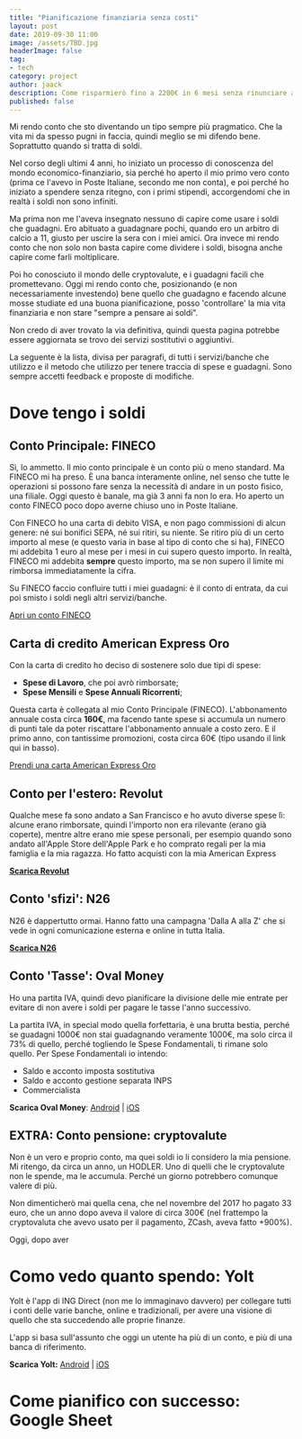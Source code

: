 ```yaml
---
title: "Pianificazione finanziaria senza costi"
layout: post
date: 2019-09-30 11:00
image: /assets/TBD.jpg
headerImage: false
tag:
- tech
category: project
author: jaack
description: Come risparmierò fino a 2200€ in 6 mesi senza rinunciare a nulla
published: false
---
```

Mi rendo conto che sto diventando un tipo sempre più pragmatico. Che la vita mi da spesso pugni in faccia, quindi meglio se mi difendo bene. Soprattutto quando si tratta di soldi.

Nel corso degli ultimi 4 anni, ho iniziato un processo di conoscenza del mondo economico-finanziario, sia perché ho aperto il mio primo vero conto (prima ce l'avevo in Poste Italiane, secondo me non conta), e poi perché ho iniziato a spendere senza ritegno, con i primi stipendi, accorgendomi che in realtà i soldi non sono infiniti.

Ma prima non me l'aveva insegnato nessuno di capire come usare i soldi che guadagni. Ero abituato a guadagnare pochi, quando ero un arbitro di calcio a 11, giusto per uscire la sera con i miei amici. Ora invece mi rendo conto che non solo non basta capire come dividere i soldi, bisogna anche capire come farli moltiplicare.

Poi ho conosciuto il mondo delle cryptovalute, e i guadagni facili che promettevano.
Oggi mi rendo conto che, posizionando (e non necessariamente investendo) bene quello
che guadagno e facendo alcune mosse studiate ed una buona pianificazione, posso
'controllare' la mia vita finanziaria e non stare "sempre a pensare ai soldi".

Non credo di aver trovato la via definitiva, quindi questa pagina potrebbe essere
aggiornata se trovo dei servizi sostitutivi o aggiuntivi.

La seguente è la lista, divisa per paragrafi, di tutti i servizi/banche che utilizzo
e il metodo che utilizzo per tenere traccia di spese e guadagni. Sono sempre accetti
feedback e proposte di modifiche.

# Dove tengo i soldi

## Conto Principale: FINECO

Sì, lo ammetto. Il mio conto principale è un conto più o meno standard.
Ma FINECO mi ha preso. È una banca interamente online, nel senso che tutte le
operazioni si possono fare senza la necessità di andare in un posto fisico, una filiale.
Oggi questo è banale, ma già 3 anni fa non lo era. Ho aperto un conto FINECO poco
dopo averne chiuso uno in Poste Italiane.

Con FINECO ho una carta di debito VISA, e non pago commissioni di alcun genere:
né sui bonifici SEPA, né sui ritiri, su niente. Se ritiro più di un certo importo al mese (e questo varia in base al tipo di conto che si ha), FINECO mi addebita 1 euro
al mese per i mesi in cui supero questo importo. In realtà, FINECO mi addebita **sempre** questo importo, ma se non supero il limite mi rimborsa immediatamente la cifra.

Su FINECO faccio confluire tutti i miei guadagni: è il conto di entrata, da cui
poi smisto i soldi negli altri servizi/banche.

[Apri un conto FINECO](https://finecobank.com/it/apriconto/scelta-online-cp)

## Carta di credito American Express Oro

Con la carta di credito ho deciso di sostenere solo due tipi
di spese:
* **Spese di Lavoro**, che poi avrò rimborsate;
* **Spese Mensili** e **Spese Annuali Ricorrenti**;

Questa carta è collegata al mio Conto Principale (FINECO).
L'abbonamento annuale costa circa **160€**, ma facendo tante spese si accumula un numero di punti tale da poter riscattare l'abbonamento annuale a costo zero. E il primo anno, con tantissime promozioni, costa circa 60€ (tipo usando il link qui in basso).

[Prendi una carta American Express Oro](www.americanexpress.it/amico/gIACOBUKnp?XLINK=MYCP)

## Conto per l'estero: Revolut

Qualche mese fa sono andato a San Francisco e ho avuto diverse spese lì: alcune
erano rimborsate, quindi l'importo non era rilevante (erano già coperte), mentre
altre erano mie spese personali, per esempio quando sono andato all'Apple Store dell'Apple Park e ho comprato regali per la mia famiglia e la mia ragazza.
Ho fatto acquisti con la mia American Express

[**Scarica Revolut**](https://revolut.com/referral/giacomozf!G10D21)

## Conto 'sfizi': N26

N26 è dappertutto ormai. Hanno fatto una campagna 'Dalla A alla Z' che si vede in ogni comunicazione esterna e online in tutta Italia.

[**Scarica N26**](https://n26.com/r/giacomob9188)

## Conto 'Tasse': Oval Money

Ho una partita IVA, quindi devo pianificare la divisione delle mie entrate per
evitare di non avere i soldi per pagare le tasse l'anno successivo.

La partita IVA, in special modo quella forfettaria, è una brutta bestia,
perché se guadagni 1000€ non stai guadagnando veramente 1000€, ma solo circa il
73% di quello, perché togliendo le Spese Fondamentali, ti rimane solo quello.
Per Spese Fondamentali io intendo:
* Saldo e acconto imposta sostitutiva
* Saldo e acconto gestione separata INPS
* Commercialista

**Scarica Oval Money**: [Android]() | [iOS]()

## EXTRA: Conto pensione: cryptovalute

Non è un vero e proprio conto, ma quei soldi io li considero la mia pensione. Mi ritengo, da circa un anno, un HODLER. Uno di quelli che le cryptovalute non le spende, ma le accumula. Perché un giorno potrebbero comunque valere di più.

Non dimenticherò mai quella cena, che nel novembre del 2017 ho pagato 33 euro, che un anno dopo aveva il valore di circa 300€ (nel frattempo la cryptovaluta che avevo usato per il pagamento, ZCash, aveva fatto +900%).

Oggi, dopo aver 

# Como vedo quanto spendo: Yolt

Yolt è l'app di ING Direct (non me lo immaginavo davvero) per collegare tutti i conti
delle varie banche, online e tradizionali, per avere una visione di quello che sta succedendo alle proprie finanze.

L'app si basa sull'assunto che oggi un utente ha più di un conto, e più di una banca di riferimento.

**Scarica Yolt:** [Android]() | [iOS]()

# Come pianifico con successo: Google Sheet
